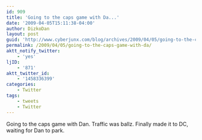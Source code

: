 ```yaml
---
id: 909
title: 'Going to the caps game with Da...'
date: '2009-04-05T15:11:38-04:00'
author: DizkoDan
layout: post
guid: 'http://www.cyberjunx.com/blog/archives/2009/04/05/going-to-the-caps-game-with-da/'
permalink: /2009/04/05/going-to-the-caps-game-with-da/
aktt_notify_twitter:
    - 'yes'
ljID:
    - '871'
aktt_twitter_id:
    - '1458336399'
categories:
    - Twitter
tags:
    - tweets
    - Twitter
---
```


Going to the caps game with Dan. Traffic was ballz. Finally made it to DC, waiting for Dan to park.